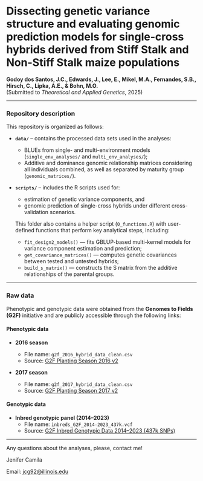 # Dissecting genetic variance structure and evaluating genomic prediction models for single-cross hybrids derived from Stiff Stalk and Non-Stiff Stalk maize populations

**Godoy dos Santos, J.C., Edwards, J., Lee, E., Mikel, M.A., Fernandes, S.B., Hirsch, C., Lipka, A.E., & Bohn, M.O.**  
(Submitted to *Theoretical and Applied Genetics*, 2025)

---

### Repository description

This repository is organized as follows:

- **`data/`** – contains the processed data sets used in the analyses:  
  - BLUEs from single- and multi-environment models (`single_env_analyses/` and `multi_env_analyses/`);  
  - Additive and dominance genomic relationship matrices considering all individuals combined, as well as separated by maturity group (`genomic_matrices/`).  

- **`scripts/`** – includes the R scripts used for:  
  - estimation of genetic variance components, and  
  - genomic prediction of single-cross hybrids under different cross-validation scenarios.
    
  This folder also contains a helper script (`0_functions.R`) with user-defined functions that perform key analytical steps, including:  
  - `fit_design2_models()` — fits GBLUP-based multi-kernel models for variance component estimation and prediction;  
  - `get_covariance_matrices()` — computes genetic covariances between tested and untested hybrids;  
  - `build_s_matrix()` — constructs the S matrix from the additive relationships of the parental groups.  

---

### Raw data

Phenotypic and genotypic data were obtained from the **Genomes to Fields (G2F)** initiative and are publicly accessible through the following links:

#### **Phenotypic data**
- **2016 season**  
  - File name: `g2f_2016_hybrid_data_clean.csv`  
  - Source: [G2F Planting Season 2016 v2](https://datacommons.cyverse.org/browse/iplant/home/shared/commons_repo/curated/GenomesToFields_2014_2017_v1/G2F_Planting_Season_2016_v2/a._2016_hybrid_phenotypic_data)

- **2017 season**  
  - File name: `g2f_2017_hybrid_data_clean.csv`  
  - Source: [G2F Planting Season 2017 v2](https://datacommons.cyverse.org/browse/iplant/home/shared/commons_repo/curated/GenomesToFields_2014_2017_v1/G2F_Planting_Season_2017_v2/a._2017_hybrid_phenotypic_data)

#### **Genotypic data**
- **Inbred genotypic panel (2014–2023)**  
  - File name: `inbreds_G2F_2014-2023_437k.vcf`  
  - Source: [G2F Inbred Genotypic Data 2014–2023 (437k SNPs)](https://datacommons.cyverse.org/browse/iplant/home/shared/commons_repo/curated/GenomesToFields_G2F_genotypic_data_2014_to_2023/inbreds_G2F_2014-2023_437k.vcf)

---
Any questions about the analyses, please, contact me!

Jenifer Camila

Email: jcg92@illinois.edu
